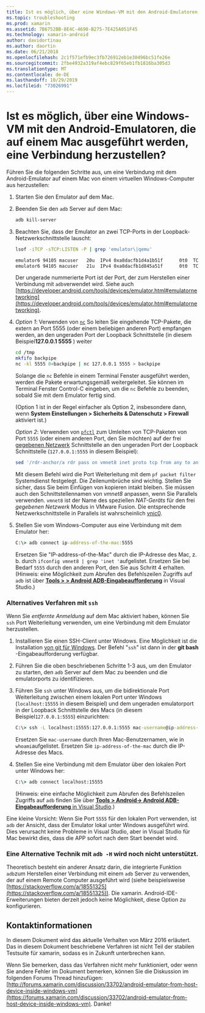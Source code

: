 ```yaml
---
title: Ist es möglich, über eine Windows-VM mit den Android-Emulatoren, die auf einem Mac ausgeführt werden, eine Verbindung herzustellen?
ms.topic: troubleshooting
ms.prod: xamarin
ms.assetid: 7B6752BB-8E4C-4690-B275-7E425A051F45
ms.technology: xamarin-android
author: davidortinau
ms.author: daortin
ms.date: 06/21/2018
ms.openlocfilehash: 2c1f571efb9ec3fb726912eb1e30496bc51fe26e
ms.sourcegitcommit: 2fbe4932a319af4ebc829f65eb1fb1816ba305d3
ms.translationtype: MT
ms.contentlocale: de-DE
ms.lasthandoff: 10/29/2019
ms.locfileid: "73026991"
---
```

# <a name="is-it-possible-to-connect-to-android-emulators-running-on-a-mac-from-a-windows-vm"></a>Ist es möglich, über eine Windows-VM mit den Android-Emulatoren, die auf einem Mac ausgeführt werden, eine Verbindung herzustellen?

Führen Sie die folgenden Schritte aus, um eine Verbindung mit dem Android-Emulator auf einem Mac von einem virtuellen Windows-Computer aus herzustellen:

1. Starten Sie den Emulator auf dem Mac.

2. Beenden Sie den `adb` Server auf dem Mac:

    ```bash
    adb kill-server
    ```

3. Beachten Sie, dass der Emulator an zwei TCP-Ports in der Loopback-Netzwerkschnittstelle lauscht:

    ```bash
    lsof -iTCP -sTCP:LISTEN -P | grep 'emulator\|qemu'

    emulator6 94105 macuser   20u  IPv4 0xa8dacfb1d4a1b51f      0t0  TCP localhost:5555 (LISTEN)
    emulator6 94105 macuser   21u  IPv4 0xa8dacfb1d845a51f      0t0  TCP localhost:5554 (LISTEN)
    ```

    Der ungerade nummerierte Port ist der Port, der zum Herstellen einer Verbindung mit `adb`verwendet wird. Siehe auch [https://developer.android.com/tools/devices/emulator.html#emulatornetworking](https://developer.android.com/tools/devices/emulator.html#emulatornetworking).

4. _Option 1_: Verwenden von [`nc`](https://developer.apple.com/library/mac/documentation/Darwin/Reference/ManPages/man1/nc.1.html)
    So leiten Sie eingehende TCP-Pakete, die extern an Port 5555 (oder einem beliebigen anderen Port) empfangen werden, an den ungeraden Port der Loopback Schnittstelle (in diesem Beispiel**127.0.0.1 5555** ) weiter

    ```bash
    cd /tmp
    mkfifo backpipe
    nc -kl 5555 0<backpipe | nc 127.0.0.1 5555 > backpipe
    ```

    Solange die `nc` Befehle in einem Terminal Fenster ausgeführt werden, werden die Pakete erwartungsgemäß weitergeleitet. Sie können im Terminal Fenster Control-C eingeben, um die `nc` Befehle zu beenden, sobald Sie mit dem Emulator fertig sind.

    (Option 1 ist in der Regel einfacher als Option 2, insbesondere dann, wenn **System Einstellungen > Sicherheits & Datenschutz > Firewall** aktiviert ist.) 

    _Option 2_: Verwenden von [`pfctl`](https://developer.apple.com/library/mac/documentation/Darwin/Reference/ManPages/man8/pfctl.8.html)
    zum Umleiten von TCP-Paketen von Port `5555` (oder einem anderen Port, den Sie möchten) auf der frei [gegebenen Netzwerk](https://kb.parallels.com/en/4948) Schnittstelle an den ungeraden Port der Loopback Schnittstelle (`127.0.0.1:5555` in diesem Beispiel):

    ```bash
    sed '/rdr-anchor/a rdr pass on vmnet8 inet proto tcp from any to any port 5555 -> 127.0.0.1 port 5555' /etc/pf.conf | sudo pfctl -ef -
    ```

    Mit diesem Befehl wird die Port Weiterleitung mit dem `pf packet filter` Systemdienst festgelegt. Die Zeilenumbrüche sind wichtig. Stellen Sie sicher, dass Sie beim Einfügen von kopieren intakt bleiben. Sie müssen auch den Schnittstellennamen von *vmnet8* anpassen, wenn Sie Parallels verwenden. `vmnet8` ist der Name des speziellen *NAT-Geräts* für den frei *gegebenen Netzwerk* Modus in VMware Fusion. Die entsprechende Netzwerkschnittstelle in Parallels ist wahrscheinlich [vnic0](https://download.parallels.com/doc/psbm/en/Parallels_Server_Bare_Metal_Users_Guide/29258.htm).

5. Stellen Sie vom Windows-Computer aus eine Verbindung mit dem Emulator her:

    ```cmd
    C:\> adb connect ip-address-of-the-mac:5555
    ```

    Ersetzen Sie "IP-address-of-the-Mac" durch die IP-Adresse des Mac, z. b. durch `ifconfig vmnet8 | grep 'inet '`aufgelistet. Ersetzen Sie bei Bedarf `5555` durch den anderen Port, den Sie aus Schritt 4 erhalten\. (Hinweis: eine Möglichkeit zum Abrufen des Befehlszeilen Zugriffs auf `adb` ist über [**Tools > > Android ADB-Eingabeaufforderung**](~/cross-platform/troubleshooting/questions/version-logs.md#adb-logcat) in Visual Studio.)

### <a name="alternate-technique-using-ssh"></a>Alternatives Verfahren mit `ssh`

Wenn Sie _entfernte Anmeldung_ auf dem Mac aktiviert haben, können Sie `ssh` Port Weiterleitung verwenden, um eine Verbindung mit dem Emulator herzustellen.

1. Installieren Sie einen SSH-Client unter Windows. Eine Möglichkeit ist die Installation [von git für Windows](https://git-for-windows.github.io/). Der Befehl "`ssh`" ist dann in der **git bash** -Eingabeaufforderung verfügbar.

2. Führen Sie die oben beschriebenen Schritte 1-3 aus, um den Emulator zu starten, den `adb` Server auf dem Mac zu beenden und die emulatorports zu identifizieren.

3. Führen Sie `ssh` unter Windows aus, um die bidirektionale Port Weiterleitung zwischen einem lokalen Port unter Windows (`localhost:15555` in diesem Beispiel) und dem ungeraden emulatorport in der Loopback Schnittstelle des Macs (in diesem Beispiel`127.0.0.1:5555`) einzurichten:

    ```cmd 
    C:\> ssh -L localhost:15555:127.0.0.1:5555 mac-username@ip-address-of-the-mac
    ```

    Ersetzen Sie `mac-username` durch Ihren Mac-Benutzernamen, wie in `whoami`aufgelistet. Ersetzen Sie `ip-address-of-the-mac` durch die IP-Adresse des Macs.

4. Stellen Sie eine Verbindung mit dem Emulator über den lokalen Port unter Windows her:

    ```cmd
    C:\> adb connect localhost:15555
    ```

    (Hinweis: eine einfache Möglichkeit zum Abrufen des Befehlszeilen Zugriffs auf `adb` finden Sie über [ **Tools > Android-> Android ADB-Eingabeaufforderung** in Visual Studio](~/cross-platform/troubleshooting/questions/version-logs.md#adb-logcat).)

Eine kleine Vorsicht: Wenn Sie Port `5555` für den lokalen Port verwenden, ist `adb` der Ansicht, dass der Emulator lokal unter Windows ausgeführt wird. Dies verursacht keine Probleme in Visual Studio, aber in Visual Studio für Mac bewirkt dies, dass die APP sofort nach dem Start beendet wird.

### <a name="alternate-technique-using-adb--h-is-not-yet-supported"></a>Eine Alternative Technik mit `adb -H` wird noch nicht unterstützt.

Theoretisch besteht ein anderer Ansatz darin, die integrierte Funktion `adb`zum Herstellen einer Verbindung mit einem `adb` Server zu verwenden, der auf einem Remote Computer ausgeführt wird (siehe beispielsweise [https://stackoverflow.com/a/18551325](https://stackoverflow.com/a/18551325)).
Die xamarin. Android-IDE-Erweiterungen bieten derzeit jedoch keine Möglichkeit, diese Option zu konfigurieren.

## <a name="contact-information"></a>Kontaktinformationen

In diesem Dokument wird das aktuelle Verhalten von März 2016 erläutert. Das in diesem Dokument beschriebene Verfahren ist nicht Teil der stabilen Testsuite für xamarin, sodass es in Zukunft unterbrechen kann.

Wenn Sie bemerken, dass das Verfahren nicht mehr funktioniert, oder wenn Sie andere Fehler im Dokument bemerken, können Sie die Diskussion im folgenden Forums Thread hinzufügen: [http://forums.xamarin.com/discussion/33702/android-emulator-from-host-device-inside-windows-vm](https://forums.xamarin.com/discussion/33702/android-emulator-from-host-device-inside-windows-vm).
Danke!
